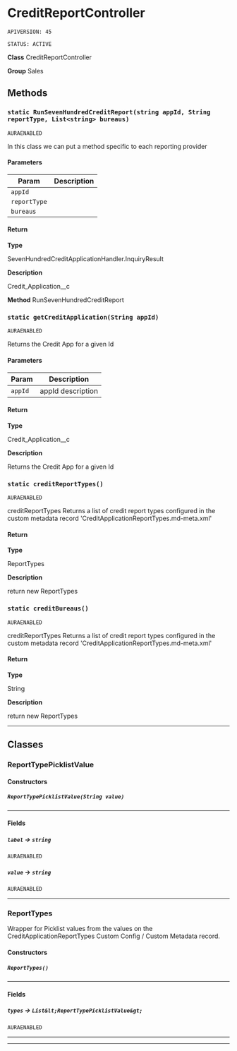 # CreditReportController

`APIVERSION: 45`

`STATUS: ACTIVE`



**Class** CreditReportController


**Group** Sales

## Methods
### `static RunSevenHundredCreditReport(string appId, String reportType, List<string> bureaus)`

`AURAENABLED`

In this class we can put a method specific to each reporting provider

#### Parameters

|Param|Description|
|---|---|
|`appId`||
|`reportType`||
|`bureaus`||

#### Return

**Type**

SevenHundredCreditApplicationHandler.InquiryResult

**Description**

Credit_Application__c


**Method** RunSevenHundredCreditReport

### `static getCreditApplication(String appId)`

`AURAENABLED`

Returns the Credit App for a given Id

#### Parameters

|Param|Description|
|---|---|
|`appId`|appId description|

#### Return

**Type**

Credit_Application__c

**Description**

Returns the Credit App for a given Id

### `static creditReportTypes()`

`AURAENABLED`

creditReportTypes Returns a list of credit report types configured in the custom metadata record 'CreditApplicationReportTypes.md-meta.xml'

#### Return

**Type**

ReportTypes

**Description**

return new ReportTypes

### `static creditBureaus()`

`AURAENABLED`

creditReportTypes Returns a list of credit report types configured in the custom metadata record 'CreditApplicationReportTypes.md-meta.xml'

#### Return

**Type**

String

**Description**

return new ReportTypes

---
## Classes
### ReportTypePicklistValue
#### Constructors
##### `ReportTypePicklistValue(String value)`
---
#### Fields

##### `label` → `string`

`AURAENABLED` 

##### `value` → `string`

`AURAENABLED` 

---

### ReportTypes

Wrapper for Picklist values from the values on the CreditApplicationReportTypes Custom Config / Custom Metadata record.

#### Constructors
##### `ReportTypes()`
---
#### Fields

##### `types` → `List&lt;ReportTypePicklistValue&gt;`

`AURAENABLED` 

---

---
